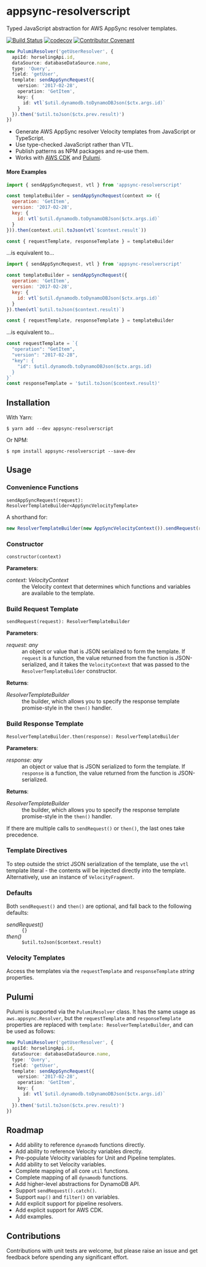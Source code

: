 # appsync-resolverscript

Typed JavaScript abstraction for AWS AppSync resolver templates.

[![Build Status](https://travis-ci.org/alexmcmanus/appsync-resolverscript.svg?branch=master)](https://travis-ci.org/alexmcmanus/appsync-resolverscript)
[![codecov](https://codecov.io/gh/alexmcmanus/appsync-resolverscript/branch/master/graph/badge.svg)](https://codecov.io/gh/alexmcmanus/appsync-resolverscript)
[![Contributor Covenant](https://img.shields.io/badge/Contributor%20Covenant-v2.0%20adopted-ff69b4.svg)](code-of-conduct.md)

```ts
new PulumiResolver('getUserResolver', {
  apiId: horselingApi.id,
  dataSource: databaseDataSource.name,
  type: 'Query',
  field: 'getUser',
  template: sendAppSyncRequest({
    version: '2017-02-28',
    operation: 'GetItem',
    key: {
      id: vtl`$util.dynamodb.toDynamoDBJson($ctx.args.id)`
    }
  }).then('$util.toJson($ctx.prev.result)')
})
```

- Generate AWS AppSync resolver Velocity templates from JavaScript or TypeScript.
- Use type-checked JavaScript rather than VTL.
- Publish patterns as NPM packages and re-use them.
- Works with [AWS CDK](https://aws.amazon.com/cdk/) and [Pulumi](https://www.pulumi.com/).

#### More Examples

```js
import { sendAppSyncRequest, vtl } from 'appsync-resolverscript'

const templateBuilder = sendAppSyncRequest(context => ({
  operation: 'GetItem',
  version: '2017-02-28',
  key: {
    id: vtl`$util.dynamodb.toDynamoDBJson($ctx.args.id)`
  }
})).then(context.util.toJson(vtl`$context.result`))

const { requestTemplate, responseTemplate } = templateBuilder
```

...is equivalent to...

```js
import { sendAppSyncRequest, vtl } from 'appsync-resolverscript'

const templateBuilder = sendAppSyncRequest({
  operation: 'GetItem',
  version: '2017-02-28',
  key: {
    id: vtl`$util.dynamodb.toDynamoDBJson($ctx.args.id)`
  }
}).then(vtl`$util.toJson($context.result)`)

const { requestTemplate, responseTemplate } = templateBuilder
```

...is equivalent to...

```js
const requestTemplate = `{
  "operation": "GetItem",
  "version": "2017-02-28",
  "key": {
    "id": $util.dynamodb.toDynamoDBJson($ctx.args.id)
  }
}`
const responseTemplate = '$util.toJson($context.result)'
```

## Installation

With Yarn:

```
$ yarn add --dev appsync-resolverscript
```

Or NPM:

```
$ npm install appsync-resolverscript --save-dev
```

## Usage

### Convenience Functions

`sendAppSyncRequest(request): ResolverTemplateBuilder<AppSyncVelocityTemplate>`

A shorthand for:

```ts
new ResolverTemplateBuilder(new AppSyncVelocityContext()).sendRequest(request)
```

### Constructor

`constructor(context)`

**Parameters**:

<dl>
  <dt><em>context: VelocityContext</em></dt>
  <dd>
    the Velocity context that determines which functions and variables are available to the template.
  </dd>
</dl>

### Build Request Template

`sendRequest(request): ResolverTemplateBuilder`

**Parameters**:

<dl>
  <dt><em>request: any</em></dt>
  <dd>
    an object or value that is JSON serialized to form the template.
    If <code>request</code> is a function, the value returned from the function is JSON-serialized,
    and it takes the <code>VelocityContext</code> that was passed to the 
    <code>ResolverTemplateBuilder</code> constructor.
  </dd>
</dl>

**Returns**:

<dl>
  <dt><em>ResolverTemplateBuilder</em></dt>
  <dd>
    the builder, which allows you to specify the response template promise-style in the <code>then()</code> handler.
  </dd>
</dl>

### Build Response Template

`ResolverTemplateBuilder.then(response): ResolverTemplateBuilder`

**Parameters**:

<dl>
  <dt><em>response: any</em></dt>
  <dd>
    an object or value that is JSON serialized to form the template.
    If <code>response</code> is a function, the value returned from the function is JSON-serialized.
  </dd>
</dl>

**Returns**:

<dl>
  <dt><em>ResolverTemplateBuilder</em></dt>
  <dd>
    the builder, which allows you to specify the response template promise-style in the <code>then()</code> handler.
  </dd>
</dl>

If there are multiple calls to `sendRequest()` or `then()`, the last ones take precedence.

### Template Directives

To step outside the strict JSON serialization of the template, use the `vtl` template literal - the contents
will be injected directly into the template. Alternatively, use an instance of `VelocityFragment`.

### Defaults

Both `sendRequest()` and `then()` are optional, and fall back to the following defaults:

<dl>
  <dt><em>sendRequest()</em></dt>
  <dd>
    <code>{}</code>
  </dd>
  <dt><em>then()</em></dt>
  <dd>
    <code>$util.toJson($context.result)</code>
  </dd>
</dl>

### Velocity Templates

Access the templates via the `requestTemplate` and `responseTemplate` _string_ properties.

## Pulumi

Pulumi is supported via the `PulumiResolver` class. It has the same usage as `aws.appsync.Resolver`, but the
`requestTemplate` and `responseTemplate` properties are replaced with `template: ResolverTemplateBuilder`, and
can be used as follows:

```ts
new PulumiResolver('getUserResolver', {
  apiId: horselingApi.id,
  dataSource: databaseDataSource.name,
  type: 'Query',
  field: 'getUser',
  template: sendAppSyncRequest({
    version: '2017-02-28',
    operation: 'GetItem',
    key: {
      id: vtl`$util.dynamodb.toDynamoDBJson($ctx.args.id)`
    }
  }).then('$util.toJson($ctx.prev.result)')
})
```

## Roadmap

- Add ability to reference `dynamodb` functions directly.
- Add ability to reference Velocity variables directly.
- Pre-populate Velocity variables for Unit and Pipeline templates.
- Add ability to set Velocity variables.
- Complete mapping of all core `util` functions.
- Complete mapping of all `dynamodb` functions.
- Add higher-level abstractions for DynamoDB API.
- Support `sendRequest().catch()`.
- Support `map()` and `filter()` on variables.
- Add explicit support for pipeline resolvers.
- Add explicit support for AWS CDK.
- Add examples.

## Contributions

Contributions with unit tests are welcome, but please raise an issue and get feedback before spending any
significant effort.

